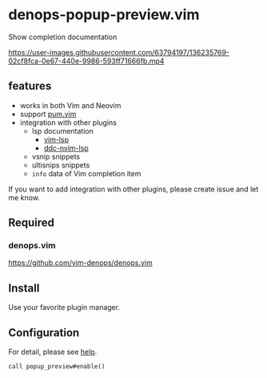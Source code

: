 # denops-popup-preview.vim

Show completion documentation

https://user-images.githubusercontent.com/63794197/136235769-02cf8fca-0e67-440e-9986-593ff71666fb.mp4

## features

- works in both Vim and Neovim
- support [pum.vim](https://github.com/Shougo/pum.vim)
- integration with other plugins
  - lsp documentation
    - [vim-lsp](https://github.com/prabirshrestha/vim-lsp)
    - [ddc-nvim-lsp](https://github.com/Shougo/ddc-nvim-lsp)
  - vsnip snippets
  - ultisnips snippets
  - `info` data of Vim completion item

If you want to add integration with other plugins, please create issue and let
me know.

## Required

### denops.vim

https://github.com/vim-denops/denops.vim

## Install

Use your favorite plugin manager.

## Configuration

For detail, please see [help](doc/popup_preview.txt).

```vim
call popup_preview#enable()
```

